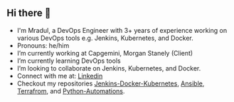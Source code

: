 ## Hi there 👋

- I'm Mradul, a DevOps Engineer with 3+ years of experience working on various DevOps tools e.g. Jenkins, Kubernetes, and Docker.
- Pronouns: he/him
- I’m currently working at Capgemini, Morgan Stanely (Client)
- I’m currently learning DevOps tools
- I’m looking to collaborate on Jenkins, Kubernetes, and Docker.
- Connect with me at: <a href="https://www.linkedin.com/in/mradulmalviya/">Linkedin</a>
- Checkout my repositories
<a href="https://github.com/MradulMalviya/Java-Jenkins-Docker-K8">Jenkins-Docker-Kubernetes</a>,
<a href="https://github.com/MradulMalviya/Ansible">Ansible</a>,
<a href="https://github.com/MradulMalviya/Terraform">Terrafrom</a>, and
<a href="https://github.com/MradulMalviya/Python">Python-Automations</a>.

